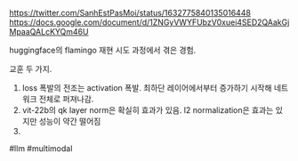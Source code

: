 https://twitter.com/SanhEstPasMoi/status/1632775840135016448
https://docs.google.com/document/d/1ZNGyVWYFUbzV0xuei4SED2QAakGjMpaaQALcKYQm46U

huggingface의 flamingo 재현 시도 과정에서 겪은 경험.

교훈 두 가지.

1. loss 폭발의 전조는 activation 폭발. 최하단 레이어에서부터 증가하기 시작해 네트워크 전체로 퍼져나감.
2. vit-22b의 qk layer norm은 확실히 효과가 있음. l2 normalization은 효과는 있지만 성능이 약간 떨어짐
3. 
#llm #multimodal 